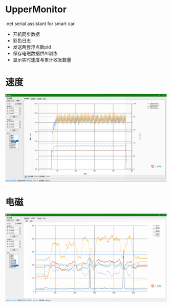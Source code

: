 # UpperMonitor
.net serial assistant for smart car.
- 开机同步数据
- 彩色日志
- 发送两套浮点数pid
- 保存电磁数据供AI训练
- 显示实时速度与累计收发数量
# 速度
![速度](\图\速度.png)
# 电磁
![电磁](\图\电磁.png)
